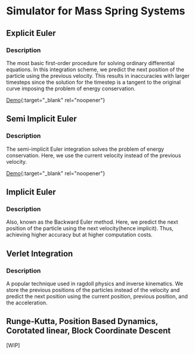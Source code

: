 # Simulator for Mass Spring Systems


## Explicit Euler

### Description
The most basic first-order procedure for solving ordinary differential equations. In this integration scheme, we predict the next position of the particle using the previous velocity. This results in inaccuracies with larger timesteps since the solution for the timestep is a tangent to the original curve imposing the problem of energy conservation. 

[Demo](./explicit-euler/explicit-euler.html){:target="_blank" rel="noopener"}


## Semi Implicit Euler

### Description
The semi-implicit Euler integration solves the problem of energy conservation. Here, we use the current velocity instead of the previous velocity.

[Demo](./semi-implicit-euler/semi-implicit-euler.html){:target="_blank" rel="noopener"}


## Implicit Euler

### Description
Also, known as the Backward Euler method. Here, we predict the next position of the particle using the next velocity(hence implicit). Thus, achieving higher accuracy but at higher computation costs.

<!--[Demo](./implicit-euler/implicit-euler.html){:target="_blank" rel="noopener"}-->


## Verlet Integration

### Description
A popular technique used in ragdoll physics and inverse kinematics. We store the previous positions of the particles instead of the velocity and predict the next position using the current position, previous position, and the acceleration.

<!--[Demo](./verlet/verlet.html){:target="_blank" rel="noopener"}-->


## Runge-Kutta, Position Based Dynamics, Corotated linear, Block Coordinate Descent
[WIP]


<!--
## Runge-Kutta

### Description
[TODO Small Description]

[Demo](./runge-kutta/runge-kutta.html){:target="_blank" rel="noopener"}


## Position Based Dynamics

### Description
[TODO Small Description]

[Demo](./position-based-dynamics/position-based-dynamics.html){:target="_blank" rel="noopener"}


## Corotated Linear

### Description
[TODO Small Description]

[Demo](./corotated-linear/corotated-linear.html){:target="_blank" rel="noopener"}


## Block Coordinate Descent

### Description
[TODO Small Description]

[Demo](./block-coordinate-descent/block-coordinate-descent.html){:target="_blank" rel="noopener"}
-->
